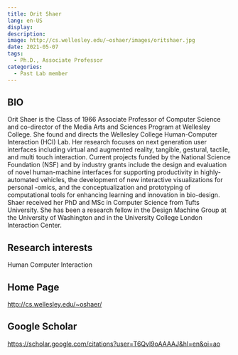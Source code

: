 ```yaml
---
title: Orit Shaer
lang: en-US
display: 
description: 
image: http://cs.wellesley.edu/~oshaer/images/oritshaer.jpg
date: 2021-05-07
tags:
  - Ph.D., Associate Professor
categories:
  - Past Lab member
--- 
```


## BIO
Orit Shaer is the Class of 1966 Associate Professor of Computer Science and co-director of the Media Arts and Sciences Program at Wellesley College. She found and directs the Wellesley College Human-Computer Interaction (HCI) Lab. Her research focuses on next generation user interfaces including virtual and augmented reality, tangible, gestural, tactile, and multi touch interaction. Current projects funded by the National Science Foundation (NSF) and by industry grants include the design and evaluation of novel human-machine interfaces for supporting productivity in highly-automated vehicles, the development of new interactive visualizations for personal -omics, and the conceptualization and prototyping of computational tools for enhancing learning and innovation in bio-design. Shaer received her PhD and MSc in Computer Science from Tufts University. She has been a research fellow in the Design Machine Group at the University of Washington and in the University College London Interaction Center.


## Research interests
Human Computer Interaction

## Home Page
http://cs.wellesley.edu/~oshaer/

## Google Scholar
https://scholar.google.com/citations?user=T6Qvl9oAAAAJ&hl=en&oi=ao